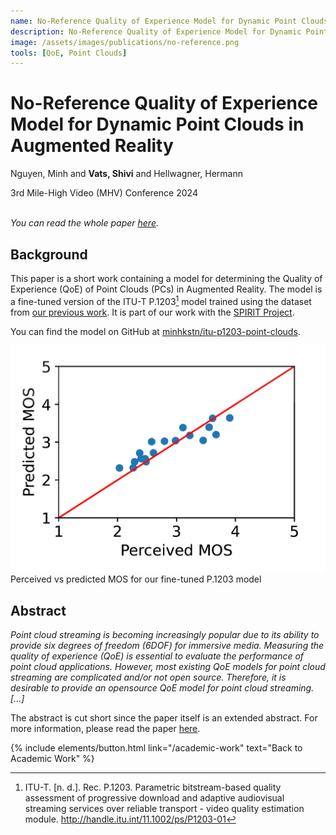 ```yaml
---
name: No-Reference Quality of Experience Model for Dynamic Point Clouds in Augmented Reality
description: No-Reference Quality of Experience Model for Dynamic Point Clouds in Augmented Reality. <em>MHV 2024.</em>
image: /assets/images/publications/no-reference.png
tools: [QoE, Point Clouds]
---
```


<div>
<h1> No-Reference Quality of Experience Model for Dynamic Point Clouds in Augmented Reality </h1>
<p class="h5"> Nguyen, Minh and <strong>Vats, Shivi</strong> and Hellwagner, Hermann </p>
<p class="h5"> 3rd Mile-High Video (MHV) Conference 2024</p>
</div>

<p><br /><em>You can read the whole paper <a href="https://dl.acm.org/doi/abs/10.1145/3638036.3640248">here</a>.</em></p>

## Background

This paper is a short work containing a model for determining the Quality of Experience (QoE) of Point Clouds (PCs) in Augmented Reality. The model is a fine-tuned version of the ITU-T P.1203[^1] model trained using the dataset from [our previous work](/academic-work/06-impact). It is part of our work with the [SPIRIT Project](https://www.spirit-project.eu/).

You can find the model on GitHub at [minhkstn/itu-p1203-point-clouds](https://github.com/minhkstn/itu-p1203-point-clouds).

<div>
<img src="/assets/images/publications/no-reference.png" class="w-75" alt="Perceived vs predicted MOS for our fine-tuned P.1203 model"/>
</div>
<div class="text-center">
    Perceived vs predicted MOS for our fine-tuned P.1203 model
</div>

## Abstract

*Point cloud streaming is becoming increasingly popular due to its ability to provide six degrees of freedom (6DOF) for immersive media. Measuring the quality of experience (QoE) is essential to evaluate the performance of point cloud applications. However, most existing QoE models for point cloud streaming are complicated and/or not open source. Therefore, it is desirable to provide an opensource QoE model for point cloud streaming. [...]*

The abstract is cut short since the paper itself is an extended abstract. For more information, please read the paper [here](https://dl.acm.org/doi/abs/10.1145/3638036.3640248).


[^1]: ITU-T. [n. d.]. Rec. P.1203. Parametric bitstream-based quality assessment of progressive download and adaptive audiovisual streaming services over reliable transport - video quality estimation module. http://handle.itu.int/11.1002/ps/P1203-01

<p class="text-center">
{% include elements/button.html link="/academic-work" text="Back to Academic Work" %}
</p>